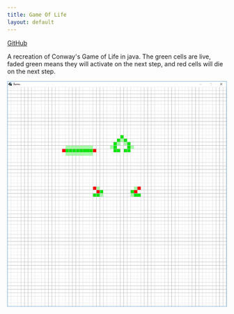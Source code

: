 ```yaml
---
title: Game Of Life
layout: default
---
```


[GitHub](https://github.com/Starhide/JavaProjects/tree/master/GameOfLife)

A recreation of Conway's Game of Life in java. The green cells are live, faded green means they will activate on the next step, and red cells will die on the next step.

![Example](example.png)